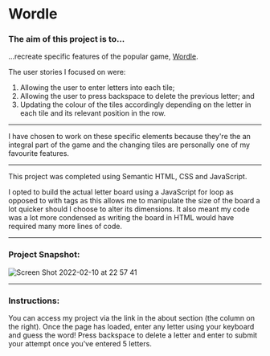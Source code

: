 # Wordle

### The aim of this project is to...
...recreate specific features of the popular game, <a href="https://www.nytimes.com/games/wordle/index.html">Wordle</a>. 

  The user stories I focused on were:
  1. Allowing the user to enter letters into each tile;
  2. Allowing the user to press backspace to delete the previous letter; and
  3. Updating the colour of the tiles accordingly depending on the letter in each tile and its relevant position in the row.

---
I have chosen to work on these specific elements because they're the an integral part of the game and the changing tiles are personally one of my favourite features.

---
This project was completed using Semantic HTML, CSS and JavaScript.

I opted to build the actual letter board using a JavaScript for loop as opposed to with <span> tags as this allows me to manipulate the size of the board a lot quicker should I choose to alter its dimensions. It also meant my code was a lot more condensed as writing the board in HTML would have required many more lines of code.

---
### Project Snapshot:
![Screen Shot 2022-02-10 at 22 57 41](https://user-images.githubusercontent.com/82019270/153511240-5fe004b0-4602-4090-848f-48ff6cb0aee1.png)

  
---
### Instructions:
You can access my project via the link in the about section (the column on the right). Once the page has loaded, enter any letter using your keyboard and guess the word! Press backspace to delete a letter and enter to submit your attempt once you've entered 5 letters. 

